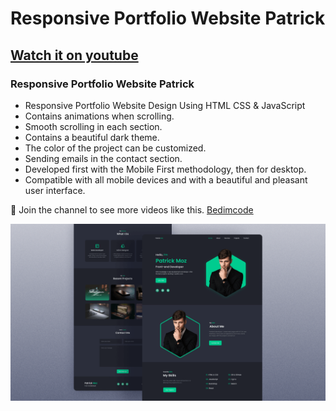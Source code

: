 # Responsive Portfolio Website Patrick
## [Watch it on youtube](https://youtu.be/Y4-xMb-eHOQ)
### Responsive Portfolio Website Patrick

- Responsive Portfolio Website Design Using HTML CSS & JavaScript
- Contains animations when scrolling.
- Smooth scrolling in each section.
- Contains a beautiful dark theme.
- The color of the project can be customized.
- Sending emails in the contact section.
- Developed first with the Mobile First methodology, then for desktop.
- Compatible with all mobile devices and with a beautiful and pleasant user interface.

💙 Join the channel to see more videos like this. [Bedimcode](https://www.youtube.com/@Bedimcode)

![preview img](/preview.png)
